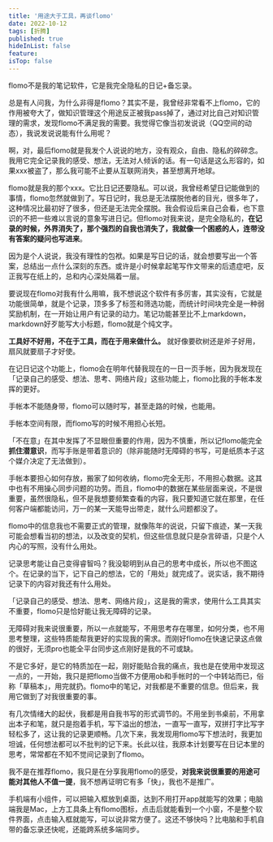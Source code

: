 ```yaml
---
title: '用途大于工具，再谈flomo'
date: 2022-10-12
tags: [折腾]
published: true
hideInList: false
feature: 
isTop: false
---
```

flomo不是我的笔记软件，它是我完全隐私的日记+备忘录。

总是有人问我，为什么非得是flomo？其实不是，我曾经非常看不上flomo，它的作用被夸大了，做知识管理这个用途反正被我pass掉了，通过对比自己对知识管理的需求，发现flomo不满足我的需要。我觉得它像当初发说说（QQ空间的动态），我说发说说能有什么用呢？

<!--more-->

啊，对，最后flomo就是我发个人说说的地方，没有观众，自由、隐私的碎碎念。我用它完全记录我的感受、想法，无法对人倾诉的话。有一句话是这么形容的，如果xxx被盗了，那么我可能不止要从互联网消失，甚至想离开地球。

flomo就是我的那个xxx。它比日记还要隐私。可以说，我曾经希望日记能做到的事情，flomo忽然就做到了。写日记时，我总是无法摆脱他者的目光，很多年了，这种情况比最初好了很多，但还是无法完全摆脱。我会假设后来自己会看，也下意识的不把一些难以言说的意象写进日记。但flomo对我来说，是完全隐私的，**在记录的时候，外界消失了，那个强烈的自我也消失了，我就像一个困惑的人，连带没有答案的疑问也写进来**。

因为是个人说说，我没有理性的包袱。如果是写日记的话，就会想要写出一个答案，总结出一点什么深刻的东西。或许是小时候拿起笔写作文带来的后遗症吧，反正我写在纸上的，总和内心深处隔着一层。

要说现在flomo对我有什么用嘛，我不想说这个软件有多厉害，其实没有，它就是功能很简单，就是个记录，顶多多了标签和筛选功能，而统计时间块完全是一种弱奖励机制，在一开始让用户有记录的动力。笔记功能甚至比不上markdown，markdown好歹能写大小标题，flomo就是个纯文字。

**工具好不好用，不在于工具，而在于用来做什么。** 就好像要砍树还是斧子好用，扇风就要扇子才好使。

在记日记这个功能上，flomo会在明年代替我现在的一日一页手帐，因为我发现在「记录自己的感受、想法、思考、网络片段」这些功能上，flomo比我的手帐本发挥的更好。

手帐本不能随身带，flomo可以随时写，甚至走路的时候，也能用。

手帐本空间有限，而flomo写的时候不用担心长短。

「不在意」在其中发挥了不显眼但重要的作用，因为不慎重，所以记flomo能完全**抓住潜意识**，而写手账是带着意识的（除非能随时无障碍的书写，可是纸质本子这个媒介决定了无法做到）。

手帐本要担心如何存放，搬家了如何收纳，flomo完全无形，不用担心数据。这其中也有不用操心同步问题的功劳。而且，flomo中的数据在某些层面来说，不是很重要，虽然很隐私，但不是我想要频繁查看的内容，我只要知道它就在那里，在任何客户端都能访问，万一的某一天能导出带走，就什么问题都没了。

flomo中的信息我也不需要正式的管理，就像陈年的说说，只留下痕迹，某一天我可能会想看当初的想法，以及改变的契机，但这些信息就只是杂言碎语，只是个人内心的写照，没有什么用处。

记录思考能让自己变得睿智吗？我没聪明到从自己的思考中成长，所以也不图这个。在记录的当下，记下自己的想法，它的「用处」就完成了。说实话，我不期待记录下的内容对我还有什么用处。

「记录自己的感受、想法、思考、网络片段」，这是我的需求，使用什么工具其实不重要，flomo只是恰好能让我无障碍的记录。

无障碍对我来说很重要，所以一点就能写，不用思考存在哪里，如何分类，也不用思考整理，这些特质能帮我更好的实现我的需求。而刚好flomo在快速记录这点做的很好，无须pro也能全平台同步这点刚好是我的不可或缺。

不是它多好，是它的特质加在一起，刚好能贴合我的痛点，我也是在使用中发现这一点的，一开始，我只是把flomo当做不方便用ob和手帐时的一个中转站而已，俗称「草稿本」，用完就扔。flomo中的笔记，对我都是不重要的信息。但后来，我用它做到了对我很重要的事。

有几次情绪大的起伏，我都是用自我书写的形式调节的。不用坐到书桌前，不用拿出本子和笔，就只是抱着手机，写下溢出的想法，一直写一直写，双拼打字比写字轻松多了，这让我的记录更顺畅。几次下来，我发现用flomo写下想法时，我更加坦诚，任何想法都可以不批判的记下来。长此以往，我原本计划要写在日记本里的思考，常常都在不知不觉间记录到了flomo。

我不是在推荐flomo，我只是在分享我用flomo的感受，**对我来说很重要的用途可能对其他人不值一提**，我不想再证明它有多「快」，我也不是推广。

手机端有小组件，可以把输入框放到桌面，达到不用打开app就能写的效果；电脑端我是Mac，上方工具条上有flomo图标，点击后就能看到一个小窗，不是整个软件界面，点击输入框就能写，可以说非常方便了。这还不够快吗？比电脑和手机自带的备忘录还快呢，还能跨系统多端同步。

